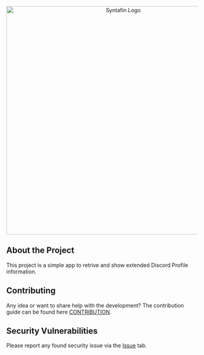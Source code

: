 <p align="center"><a href="https://syntafin.dev" target="_blank"><img src="https://share.syntafin.de/github/dev_slogan.png" width="600" alt="Syntafin Logo"></a></p>

## About the Project

This project is a simple app to retrive and show extended Discord Profile information.

## Contributing

Any idea or want to share help with the development? The contribution guide can be found here [CONTRIBUTION](https://laravel.com/docs/contributions).

## Security Vulnerabilities

Please report any found security issue via the [Issue](/issues) tab.
